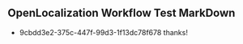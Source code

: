 ## OpenLocalization Workflow Test MarkDown

* 9cbdd3e2-375c-447f-99d3-1f13dc78f678 
thanks!



<!--HONumber=Feb16_HO3-->
